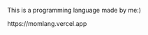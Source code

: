 <!DOCTYPE html>
<html lang="en">
<head>
    <meta charset="UTF-8">
    <meta name="viewport" content="width=device-width, initial-scale=1.0">
    <title>MomLang</title>
</head>
<body>
    <p>This is a programming language made by me:)</p>
    <p>https://momlang.vercel.app</p>
</body>
</html>
